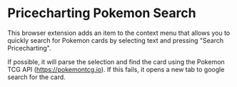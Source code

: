 # Pricecharting Pokemon Search

This browser extension adds an item to the context menu that allows you to quickly search for Pokemon cards by selecting text and pressing "Search Pricecharting".

If possible, it will parse the selection and find the card using the Pokemon TCG API (<https://pokemontcg.io>). If this fails, it opens a new tab to google search for the card.
